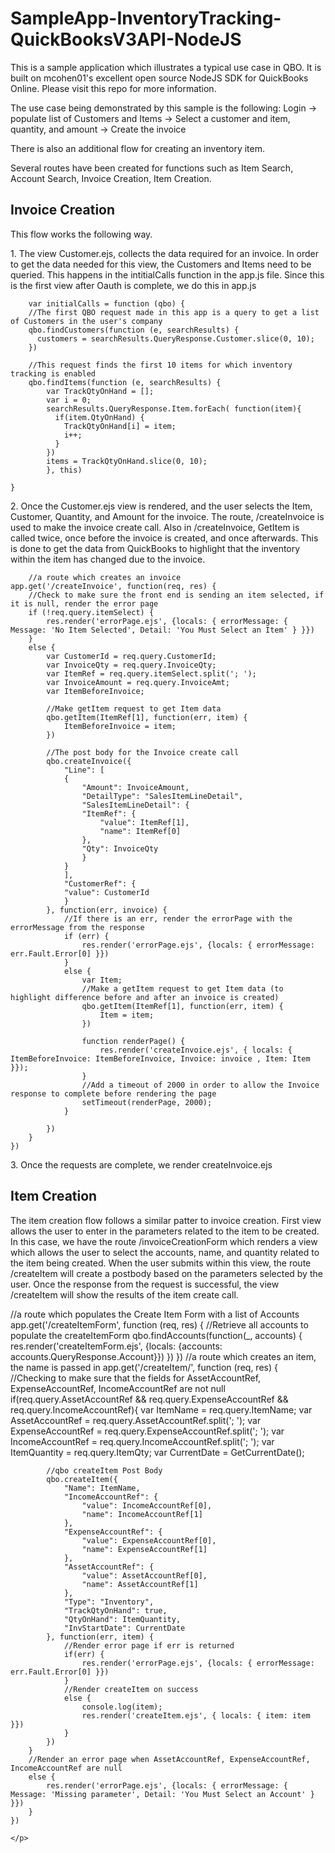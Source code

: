 # SampleApp-InventoryTracking-QuickBooksV3API-NodeJS

<p>This is a sample application which illustrates a typical use case in QBO.  It is built on mcohen01's excellent open source NodeJS SDK for QuickBooks Online.  Please visit this <a herf="https://github.com/mcohen01/node-quickbooks#findAccounts">repo</a> for more information.</p> 

<p>The use case being demonstrated by this sample is the following:  Login -> populate list of Customers and Items -> Select a customer and item, quantity, and amount -> Create the invoice<p>

<p>There is also an additional flow for creating an inventory item.<p>

<p>Several routes have been created for functions such as Item Search, Account Search, Invoice Creation, Item Creation.  </p>

<h2>Invoice Creation</h2>

<p>This flow works the following way.<br>

<p>1.  The view Customer.ejs, collects the data required for an invoice.  In order to get the data needed for this view, the Customers and Items need to be queried.  This happens in the intitialCalls function in the app.js file.  Since this is the first view after Oauth is complete, we do this in app.js</p>
       
        var initialCalls = function (qbo) {
        //The first QBO request made in this app is a query to get a list of Customers in the user's company
        qbo.findCustomers(function (e, searchResults) {
          customers = searchResults.QueryResponse.Customer.slice(0, 10);
        })

        //This request finds the first 10 items for which inventory tracking is enabled
        qbo.findItems(function (e, searchResults) {
            var TrackQtyOnHand = [];
            var i = 0;
            searchResults.QueryResponse.Item.forEach( function(item){
              if(item.QtyOnHand) {
                TrackQtyOnHand[i] = item;
                i++;
              }
            })
            items = TrackQtyOnHand.slice(0, 10);
            }, this)

    }
    
    
<p>2.  Once the Customer.ejs view is rendered, and the user selects the Item, Customer, Quantity, and Amount for the invoice.  The route, /createInvoice is used to make the invoice create call.  Also in /createInvoice, GetItem is called twice, once before the invoice is created, and once afterwards.  This is done to get the data from QuickBooks to highlight that the inventory within the item has changed due to the invoice. </p>


        //a route which creates an invoice
    app.get('/createInvoice', function(req, res) {
        //Check to make sure the front end is sending an item selected, if it is null, render the error page
        if (!req.query.itemSelect) {
            res.render('errorPage.ejs', {locals: { errorMessage: { Message: 'No Item Selected', Detail: 'You Must Select an Item' } }})
        }
        else {
            var CustomerId = req.query.CustomerId;
            var InvoiceQty = req.query.InvoiceQty;
            var ItemRef = req.query.itemSelect.split('; ');
            var InvoiceAmount = req.query.InvoiceAmt;
            var ItemBeforeInvoice;

            //Make getItem request to get Item data
            qbo.getItem(ItemRef[1], function(err, item) {
                ItemBeforeInvoice = item;
            })

            //The post body for the Invoice create call
            qbo.createInvoice({
                "Line": [
                {
                    "Amount": InvoiceAmount,
                    "DetailType": "SalesItemLineDetail",
                    "SalesItemLineDetail": {
                    "ItemRef": {
                        "value": ItemRef[1],
                        "name": ItemRef[0]
                    },
                    "Qty": InvoiceQty
                    }
                }
                ],
                "CustomerRef": {
                "value": CustomerId
                }
            }, function(err, invoice) {
                //If there is an err, render the errorPage with the errorMessage from the response
                if (err) {
                    res.render('errorPage.ejs', {locals: { errorMessage: err.Fault.Error[0] }})
                }
                else {
                    var Item;
                    //Make a getItem request to get Item data (to highlight difference before and after an invoice is created)
                    qbo.getItem(ItemRef[1], function(err, item) {
                        Item = item;
                    })
                    
                    function renderPage() {
                        res.render('createInvoice.ejs', { locals: { ItemBeforeInvoice: ItemBeforeInvoice, Invoice: invoice , Item: Item }});
                    }  
                    //Add a timeout of 2000 in order to allow the Invoice response to complete before rendering the page
                    setTimeout(renderPage, 2000);
                }

            })
        } 
    })


<p>3.  Once the requests are complete, we render createInvoice.ejs</p>
</p>

<h2>Item Creation</h2>
<p>The item creation flow follows a similar patter to invoice creation.  First view allows the user to enter in the parameters related to the item to be created.  In this case, we have the route /invoiceCreationForm which renders a view which allows the user to select the accounts, name, and quantity related to the item being created.  When the user submits within this view, the route /createItem will create a postbody based on the parameters selected by the user.  Once the response from the request is successful, the view /createItem will show the results of the item create call.</p>
<p>
    //a route which populates the Create Item Form with a list of Accounts
    app.get('/createItemForm', function (req, res) {
        //Retrieve all accounts to populate the createItemForm
        qbo.findAccounts(function(_, accounts) {
            res.render('createItemForm.ejs', {locals: {accounts: accounts.QueryResponse.Account}})
        })
    })
    //a route which creates an item, the name is passed in
    app.get('/createItem/', function (req, res) {
        //Checking to make sure that the fields for AssetAccountRef, ExpenseAccountRef, IncomeAccountRef are not null
        if(req.query.AssetAccountRef && req.query.ExpenseAccountRef && req.query.IncomeAccountRef){
            var ItemName = req.query.ItemName;
            var AssetAccountRef = req.query.AssetAccountRef.split('; ');
            var ExpenseAccountRef = req.query.ExpenseAccountRef.split('; ');
            var IncomeAccountRef = req.query.IncomeAccountRef.split('; ');
            var ItemQuantity = req.query.ItemQty;
            var CurrentDate = GetCurrentDate();    

            //qbo createItem Post Body
            qbo.createItem({
                "Name": ItemName,
                "IncomeAccountRef": {
                    "value": IncomeAccountRef[0],
                    "name": IncomeAccountRef[1]
                },
                "ExpenseAccountRef": {
                    "value": ExpenseAccountRef[0],
                    "name": ExpenseAccountRef[1]
                },
                "AssetAccountRef": {
                    "value": AssetAccountRef[0],
                    "name": AssetAccountRef[1]
                },
                "Type": "Inventory",
                "TrackQtyOnHand": true,
                "QtyOnHand": ItemQuantity,
                "InvStartDate": CurrentDate
            }, function(err, item) {
                //Render error page if err is returned
                if(err) {
                    res.render('errorPage.ejs', {locals: { errorMessage: err.Fault.Error[0] }})
                }
                //Render createItem on success
                else {
                    console.log(item);
                    res.render('createItem.ejs', { locals: { item: item }})
                }
            })
        }
        //Render an error page when AssetAccountRef, ExpenseAccountRef, IncomeAccountRef are null
        else {
            res.render('errorPage.ejs', {locals: { errorMessage: { Message: 'Missing parameter', Detail: 'You Must Select an Account' } }})
        }
    })
    
    </p>
